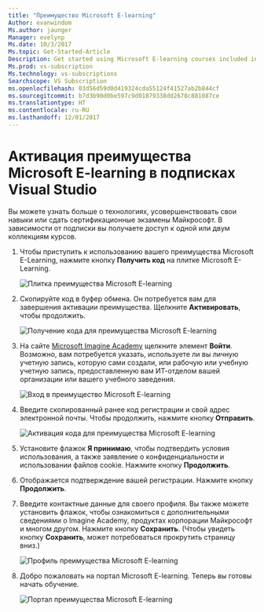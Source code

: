 ```yaml
---
title: "Преимущество Microsoft E-learning"
Author: evanwindom
Ms.author: jaunger
Manager: evelynp
Ms.date: 10/3/2017
Ms.topic: Get-Started-Article
Description: Get started using Microsoft E-learning courses included in your Visual Studio subscription.
Ms.prod: vs-subscription
Ms.technology: vs-subscriptions
Searchscope: VS Subscription
ms.openlocfilehash: 03d56d59d0d419324cda55124f41527ab2b844cf
ms.sourcegitcommit: b7d3b90d0be597c9d01879338dd2678c881087ce
ms.translationtype: HT
ms.contentlocale: ru-RU
ms.lasthandoff: 12/01/2017
---
```

# <a name="activating-the-microsoft-e-learning-benefit-in-visual-studio-subscriptions"></a>Активация преимущества Microsoft E-learning в подписках Visual Studio

Вы можете узнать больше о технологиях, усовершенствовать свои навыки или сдать сертификационные экзамены Майкрософт.  В зависимости от подписки вы получаете доступ к одной или двум коллекциям курсов.  

1.  Чтобы приступить к использованию вашего преимущества Microsoft E-Learning, нажмите кнопку **Получить код** на плитке Microsoft E-Learning. 

    ![Плитка преимущества Microsoft E-learning](_img\vs-elearn\vs-elearn-tile.png)

2.  Скопируйте код в буфер обмена.  Он потребуется вам для завершения активации преимущества.  Щелкните **Активировать**, чтобы продолжить. 

    ![Получение кода для преимущества Microsoft E-learning](_img\vs-elearn\vs-elearn-get-code.png)


3.  На сайте [Microsoft Imagine Academy](https://imagineacademy.microsoft.com/AccessCodeRedemption/enrollmentcode?channelid=6) щелкните элемент **Войти**.  Возможно, вам потребуется указать, используете ли вы личную учетную запись, которую сами создали, или рабочую или учебную учетную запись, предоставленную вам ИТ-отделом вашей организации или вашего учебного заведения. 

    ![Вход в преимущество Microsoft E-learning](_img\vs-elearn\vs-elearn-imagine-resized.png)


4.  Введите скопированный ранее код регистрации и свой адрес электронной почты.  Чтобы продолжить, нажмите кнопку **Отправить**.  

    ![Активация кода для преимущества Microsoft E-learning](_img\vs-elearn\vs-elearn-enter-code-resized.png)


5.  Установите флажок **Я принимаю**, чтобы подтвердить условия использования, а также заявление о конфиденциальности и использовании файлов cookie.  Нажмите кнопку **Продолжить**.  
6.  Отображается подтверждение вашей регистрации.  Нажмите кнопку **Продолжить**.  
7.  Введите контактные данные для своего профиля.  Вы также можете установить флажок, чтобы ознакомиться с дополнительными сведениями о Imagine Academy, продуктах корпорации Майкрософт и многом другом.  Нажмите кнопку **Сохранить**.  (Чтобы увидеть кнопку **Сохранить**, может потребоваться прокрутить страницу вниз.)

    ![Профиль преимущества Microsoft E-learning](_img\vs-elearn\vs-elearn-full-profile.png)

8.  Добро пожаловать на портал Microsoft E-learning. Теперь вы готовы начать обучение.

    ![Портал преимущества Microsoft E-learning](_img\vs-elearn\vs-elearn-portal.png)

